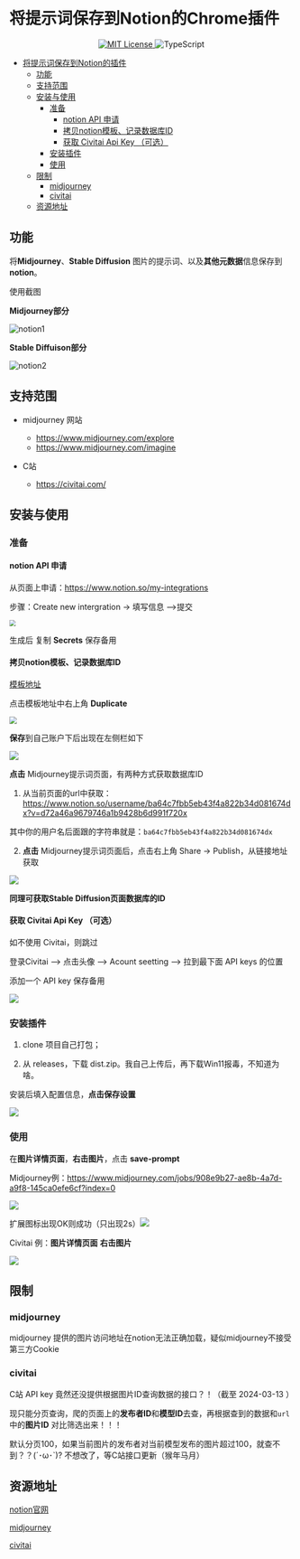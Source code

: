 # 将提示词保存到Notion的Chrome插件

<p align="center">
  <a href="LICENSE" target="_blank">
    <img alt="MIT License" src="https://img.shields.io/github/license/yetone/openai-translator.svg?style=flat-square" />
  </a>
  <img alt="TypeScript" src="https://img.shields.io/badge/-TypeScript-blue?style=flat-square&logo=typescript&logoColor=white" />
</p>    

- [将提示词保存到Notion的插件](#将提示词保存到notion的插件)
  - [功能](#功能)
  - [支持范围](#支持范围)
  - [安装与使用](#安装与使用)
    - [准备](#准备)
      - [notion API 申请](#notion-api-申请)
      - [拷贝notion模板、记录数据库ID](#拷贝notion模板记录数据库id)
      - [获取 Civitai Api Key （可选）](#获取-civitai-api-key-可选)
    - [安装插件](#安装插件)
    - [使用](#使用)
  - [限制](#限制)
    - [midjourney](#midjourney)
    - [civitai](#civitai)
  - [资源地址](#资源地址)




## 功能
将**Midjourney**、**Stable Diffusion** 图片的提示词、以及**其他元数据**信息保存到**notion**。



使用截图

**Midjourney部分**

![notion1](./other/notion1.jpg)

**Stable Diffuison部分**

![notion2](./other/notion2.jpg)



## 支持范围
- midjourney 网站
    - https://www.midjourney.com/explore
    - https://www.midjourney.com/imagine

- C站
    - https://civitai.com/

## 安装与使用

### 准备

#### notion API 申请

从页面上申请：https://www.notion.so/my-integrations

步骤：Create new intergration -> 填写信息 -->提交

<img src="./other/notion6.jpg" style="zoom:67%;" />

生成后 复制 **Secrets** 保存备用

#### 拷贝notion模板、记录数据库ID

[模板地址](https://mikotoayu.notion.site/Save-Prompt-template-835950fa263147bda2a2876d2c824f83)

点击模板地址中右上角 **Duplicate**

<img src="./other/notion3.jpg" style="zoom: 80%;" />

**保存**到自己账户下后出现在左侧栏如下

![](./other/notion4.jpg)

**点击** Midjourney提示词页面，有两种方式获取数据库ID

1. 从当前页面的url中获取：https://www.notion.so/username/ba64c7fbb5eb43f4a822b34d081674dx?v=d72a46a9679746a1b9428b6d991f720x

其中你的用户名后面跟的字符串就是：`ba64c7fbb5eb43f4a822b34d081674dx`

2. **点击** Midjourney提示词页面后，点击右上角 Share -> Publish，从链接地址获取

![](./other/notion5.jpg)

**同理可获取Stable Diffusion页面数据库的ID**





#### 获取 Civitai Api Key （可选）

如不使用 Civitai，则跳过

登录Civitai --> 点击头像 --> Acount seetting --> 拉到最下面 API keys 的位置

添加一个 API key 保存备用

![](./other/c1.jpg)



### 安装插件

1. clone 项目自己打包；

   [README_Starter.md]: ./README_Starter.md

2. 从 releases，下载 dist.zip。我自己上传后，再下载Win11报毒，不知道为啥。



安装后填入配置信息，**点击保存设置**

![](./other/sp1.jpg)

### 使用

在**图片详情页面**，**右击图片**，点击 **save-prompt**

Midjourney例：https://www.midjourney.com/jobs/908e9b27-ae8b-4a7d-a9f8-145ca0efe6cf?index=0

![](./other/sp2.jpg)

扩展图标出现OK则成功（只出现2s）![](./other/sp3.jpg)

Civitai 例：**图片详情页面** **右击图片**

![](./other/c2.jpg)




## 限制

### midjourney

midjourney 提供的图片访问地址在notion无法正确加载，疑似midjourney不接受第三方Cookie



### civitai

C站 API key 竟然还没提供根据图片ID查询数据的接口？！（截至 2024-03-13 ）

现只能分页查询，爬的页面上的**发布者ID**和**模型ID**去查，再根据查到的数据和`url`中的**图片ID** 对比筛选出来！！！

默认分页100，如果当前图片的发布者对当前模型发布的图片超过100，就查不到？？(´･ω･`)? 不想改了，等C站接口更新（猴年马月）



## 资源地址

[notion官网](https://www.notion.so/)

[midjourney](https://www.midjourney.com/)

[civitai](https://civitai.com/)
